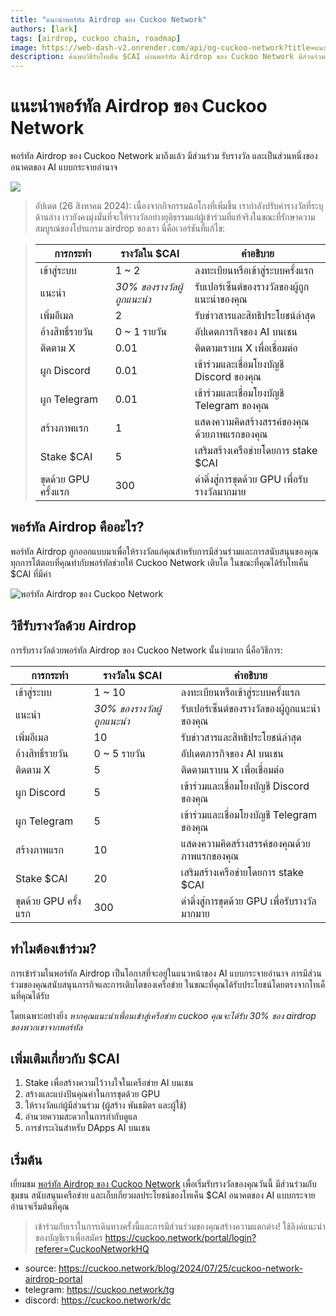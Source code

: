 ```yaml
---
title: "แนะนำพอร์ทัล Airdrop ของ Cuckoo Network"
authors: [lark]
tags: [airdrop, cuckoo chain, roadmap]
image: https://web-dash-v2.onrender.com/api/og-cuckoo-network?title=แนะนำพอร์ทัล%20Airdrop%20ของ%20Cuckoo%20Network
description: ค้นพบวิธีรับโทเค็น $CAI ผ่านพอร์ทัล Airdrop ของ Cuckoo Network มีส่วนร่วม สนับสนุน และได้รับประโยชน์จาก AI แบบกระจายอำนาจวันนี้!
---
```


# แนะนำพอร์ทัล Airdrop ของ Cuckoo Network

พอร์ทัล Airdrop ของ Cuckoo Network มาถึงแล้ว มีส่วนร่วม รับรางวัล และเป็นส่วนหนึ่งของอนาคตของ AI แบบกระจายอำนาจ

![](https://cuckoo-network.b-cdn.net/2024-07-25-cuckoo-network-airdrop-portal.webp)

> อัปเดต (26 สิงหาคม 2024): เนื่องจากกิจกรรมฉ้อโกงที่เพิ่มขึ้น เรากำลังปรับค่ารางวัลที่ระบุด้านล่าง เรายังคงมุ่งมั่นที่จะให้รางวัลอย่างยุติธรรมแก่ผู้เข้าร่วมที่แท้จริงในขณะที่รักษาความสมบูรณ์ของโปรแกรม airdrop ของเรา นี่คือเวอร์ชันที่แก้ไข:

> | การกระทำ               | รางวัลใน $CAI               | คำอธิบาย                                    |
> | ---------------------- | -------------------------- | --------------------------------------------- |
> | เข้าสู่ระบบ            | 1 ~ 2                      | ลงทะเบียนหรือเข้าสู่ระบบครั้งแรก           |
> | แนะนำ                  | _30% ของรางวัลผู้ถูกแนะนำ_ | รับเปอร์เซ็นต์ของรางวัลของผู้ถูกแนะนำของคุณ |
> | เพิ่มอีเมล             | 2                          | รับข่าวสารและสิทธิประโยชน์ล่าสุด           |
> | อ้างสิทธิ์รายวัน       | 0 ~ 1 รายวัน               | อัปเดตภารกิจของ AI บนเชน                    |
> | ติดตาม X               | 0.01                       | ติดตามเราบน X เพื่อเชื่อมต่อ                 |
> | ผูก Discord            | 0.01                       | เข้าร่วมและเชื่อมโยงบัญชี Discord ของคุณ     |
> | ผูก Telegram           | 0.01                       | เข้าร่วมและเชื่อมโยงบัญชี Telegram ของคุณ    |
> | สร้างภาพแรก            | 1                          | แสดงความคิดสร้างสรรค์ของคุณด้วยภาพแรกของคุณ |
> | Stake $CAI             | 5                          | เสริมสร้างเครือข่ายโดยการ stake $CAI       |
> | ขุดด้วย GPU ครั้งแรก   | 300                        | ดำดิ่งสู่การขุดด้วย GPU เพื่อรับรางวัลมากมาย |

## พอร์ทัล Airdrop คืออะไร?

พอร์ทัล Airdrop ถูกออกแบบมาเพื่อให้รางวัลแก่คุณสำหรับการมีส่วนร่วมและการสนับสนุนของคุณ ทุกการโต้ตอบที่คุณทำกับพอร์ทัลช่วยให้ Cuckoo Network เติบโต ในขณะที่คุณได้รับโทเค็น $CAI ที่มีค่า

![พอร์ทัล Airdrop ของ Cuckoo Network](https://cuckoo-network.b-cdn.net/airdrop-portal.webp "พอร์ทัล Airdrop ของ Cuckoo Network")

## วิธีรับรางวัลด้วย Airdrop

การรับรางวัลด้วยพอร์ทัล Airdrop ของ Cuckoo Network นั้นง่ายมาก นี่คือวิธีการ:

| การกระทำ               | รางวัลใน $CAI               | คำอธิบาย                                    |
| ---------------------- | -------------------------- | --------------------------------------------- |
| เข้าสู่ระบบ            | 1 ~ 10                     | ลงทะเบียนหรือเข้าสู่ระบบครั้งแรก           |
| แนะนำ                  | _30% ของรางวัลผู้ถูกแนะนำ_ | รับเปอร์เซ็นต์ของรางวัลของผู้ถูกแนะนำของคุณ |
| เพิ่มอีเมล             | 10                         | รับข่าวสารและสิทธิประโยชน์ล่าสุด           |
| อ้างสิทธิ์รายวัน       | 0 ~ 5 รายวัน               | อัปเดตภารกิจของ AI บนเชน                    |
| ติดตาม X               | 5                          | ติดตามเราบน X เพื่อเชื่อมต่อ                 |
| ผูก Discord            | 5                          | เข้าร่วมและเชื่อมโยงบัญชี Discord ของคุณ     |
| ผูก Telegram           | 5                          | เข้าร่วมและเชื่อมโยงบัญชี Telegram ของคุณ    |
| สร้างภาพแรก            | 10                         | แสดงความคิดสร้างสรรค์ของคุณด้วยภาพแรกของคุณ |
| Stake $CAI             | 20                         | เสริมสร้างเครือข่ายโดยการ stake $CAI       |
| ขุดด้วย GPU ครั้งแรก   | 300                        | ดำดิ่งสู่การขุดด้วย GPU เพื่อรับรางวัลมากมาย |

## ทำไมต้องเข้าร่วม?

การเข้าร่วมในพอร์ทัล Airdrop เป็นโอกาสที่จะอยู่ในแนวหน้าของ AI แบบกระจายอำนาจ การมีส่วนร่วมของคุณสนับสนุนภารกิจและการเติบโตของเครือข่าย ในขณะที่คุณได้รับประโยชน์โดยตรงจากโทเค็นที่คุณได้รับ

โดยเฉพาะอย่างยิ่ง _หากคุณแนะนำเพื่อนเข้าสู่เครือข่าย cuckoo คุณจะได้รับ 30% ของ airdrop ของพวกเขาจากพอร์ทัล_

## เพิ่มเติมเกี่ยวกับ $CAI

1. Stake เพื่อสร้างความไว้วางใจในเครือข่าย AI บนเชน
2. สร้างและแบ่งปันคุณค่าในการขุดด้วย GPU
3. ให้รางวัลแก่ผู้มีส่วนร่วม (ผู้สร้าง พันธมิตร และผู้ใช้)
4. อำนวยความสะดวกในการกำกับดูแล
5. การชำระเงินสำหรับ DApps AI บนเชน

## เริ่มต้น

เยี่ยมชม [พอร์ทัล Airdrop ของ Cuckoo Network](https://cuckoo.network/portal/airdrop) เพื่อเริ่มรับรางวัลของคุณวันนี้ มีส่วนร่วมกับชุมชน สนับสนุนเครือข่าย และเก็บเกี่ยวผลประโยชน์ของโทเค็น $CAI อนาคตของ AI แบบกระจายอำนาจเริ่มต้นที่คุณ

> เข้าร่วมกับเราในการเดินทางครั้งนี้และการมีส่วนร่วมของคุณสร้างความแตกต่าง! ใช้ลิงค์แนะนำของบัญชีเราเพื่อสมัคร https://cuckoo.network/portal/login?referer=CuckooNetworkHQ

- source: https://cuckoo.network/blog/2024/07/25/cuckoo-network-airdrop-portal
- telegram: https://cuckoo.network/tg
- discord: https://cuckoo.network/dc
